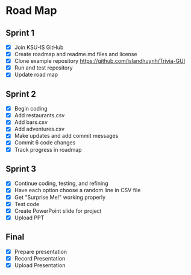 # Road Map

## Sprint 1
- [x] Join KSU-IS GitHub
- [x] Create roadmap and readme.md files and license
- [x] Clone example repository https://github.com/islandhuynh/Trivia-GUI
- [x] Run and test repository
- [x] Update road map

## Sprint 2
- [x] Begin coding
- [x] Add restaurants.csv
- [x] Add bars.csv
- [x] Add adventures.csv
- [x] Make updates and add commit messages
- [x] Commit 6 code changes
- [x] Track progress in roadmap

## Sprint 3
- [x] Continue coding, testing, and refining
- [x] Have each option choose a random line in CSV file
- [x] Get "Surprise Me!" working properly
- [x] Test code
- [x] Create PowerPoint slide for project
- [x] Upload PPT

## Final
- [x] Prepare presentation
- [x] Record Presentation
- [x] Upload Presentation